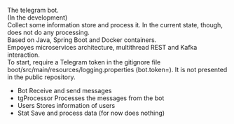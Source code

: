 The telegram bot.   
(In the development)  
Collect some information store and process it. In the current state, though, does not do any processing.  
Based on Java, Spring Boot and Docker containers.  
Empoyes microservices architecture, multithread REST and Kafka interaction.   
To start, require a Telegram token in the gitignore file boot/src/main/resources/logging.properties (bot.token=). It is not presented in the public repository.

- Bot
    Receive and send messages
- tgProcessor
    Processes the messages from the bot
- Users
    Stores information of users
- Stat
    Save and process data (for now does nothing)
